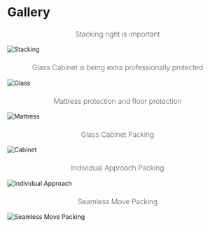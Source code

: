 # Gallery

### Stacking right is important

<img src="g6.jpeg" alt="Stacking" style="display: block;
    margin: 0 auto;">

### Glass Cabinet is being extra professionally protected

<img src="g1.jpeg" alt="Glass" style="display: block;
    margin: 0 auto;">

### Mattress protection and floor protection

<img src="g2.jpeg" alt="Mattress" style="display: block;
    margin: 0 auto;">

### Glass Cabinet Packing

<img src="g3.jpeg" alt="Cabinet" style="display: block;
    margin: 0 auto;">

### Individual Approach Packing

<img src="g4.jpeg" alt="Individual Approach" style="display: block;
    margin: 0 auto;">

### Seamless Move Packing

<img src="g5.jpeg" alt="Seamless Move Packing" style="display: block;
    margin: 0 auto;">

<style scoped>
  h3 {
    text-align: center;
    font-weight: 200;
}
</style>
